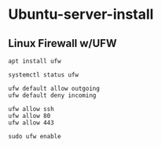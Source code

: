 # Ubuntu-server-install


## Linux Firewall w/UFW


```
apt install ufw 
```

```
systemctl status ufw
```

```
ufw default allow outgoing
ufw default deny incoming
```

```
ufw allow ssh
ufw allow 80
ufw allow 443
```

```
sudo ufw enable
```
